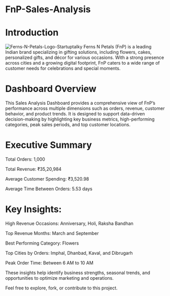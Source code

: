 # FnP-Sales-Analysis
# Introduction
![Ferns-N-Petals-Logo-Startuptalky](https://github.com/user-attachments/assets/b8a2348f-c511-45dc-8d2e-97756d7244b6)
Ferns N Petals (FnP) is a leading Indian brand specializing in gifting solutions, including flowers, cakes, personalized gifts, and décor for various occasions. With a strong presence across cities and a growing digital footprint, FnP caters to a wide range of customer needs for celebrations and special moments.

# Dashboard Overview
This Sales Analysis Dashboard provides a comprehensive view of FnP’s performance across multiple dimensions such as orders, revenue, customer behavior, and product trends. It is designed to support data-driven decision-making by highlighting key business metrics, high-performing categories, peak sales periods, and top customer locations.

# Executive Summary
Total Orders: 1,000

Total Revenue: ₹35,20,984

Average Customer Spending: ₹3,520.98

Average Time Between Orders: 5.53 days

# Key Insights:
High Revenue Occasions: Anniversary, Holi, Raksha Bandhan

Top Revenue Months: March and September

Best Performing Category: Flowers

Top Cities by Orders: Imphal, Dhanbad, Kaval, and Dibrugarh

Peak Order Time: Between 6 AM to 10 AM

These insights help identify business strengths, seasonal trends, and opportunities to optimize marketing and operations.

Feel free to explore, fork, or contribute to this project.
